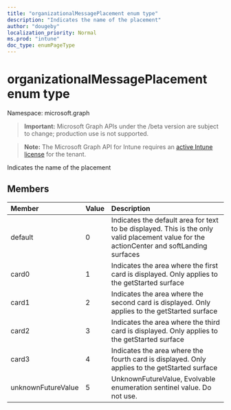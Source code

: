 ```yaml
---
title: "organizationalMessagePlacement enum type"
description: "Indicates the name of the placement"
author: "dougeby"
localization_priority: Normal
ms.prod: "intune"
doc_type: enumPageType
---
```


# organizationalMessagePlacement enum type

Namespace: microsoft.graph

> **Important:** Microsoft Graph APIs under the /beta version are subject to change; production use is not supported.

> **Note:** The Microsoft Graph API for Intune requires an [active Intune license](https://go.microsoft.com/fwlink/?linkid=839381) for the tenant.

Indicates the name of the placement

## Members
|Member|Value|Description|
|:---|:---|:---|
|default|0|Indicates the default area for text to be displayed. This is the only valid placement value for the actionCenter and softLanding surfaces|
|card0|1|Indicates the area where the first card is displayed. Only applies to the getStarted surface|
|card1|2|Indicates the area where the second card is displayed. Only applies to the getStarted surface|
|card2|3|Indicates the area where the third card is displayed. Only applies to the getStarted surface|
|card3|4|Indicates the area where the fourth card is displayed. Only applies to the getStarted surface|
|unknownFutureValue|5|UnknownFutureValue, Evolvable enumeration sentinel value. Do not use.|





